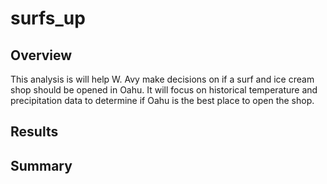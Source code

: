 # surfs_up

## Overview
This analysis is will help W. Avy make decisions on if a surf and ice cream shop should be opened in Oahu. It will focus on historical temperature and precipitation data to determine if Oahu is the best place to open the shop.

## Results


## Summary
